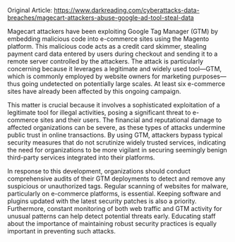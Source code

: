 Original Article: https://www.darkreading.com/cyberattacks-data-breaches/magecart-attackers-abuse-google-ad-tool-steal-data

Magecart attackers have been exploiting Google Tag Manager (GTM) by embedding malicious code into e-commerce sites using the Magento platform. This malicious code acts as a credit card skimmer, stealing payment card data entered by users during checkout and sending it to a remote server controlled by the attackers. The attack is particularly concerning because it leverages a legitimate and widely used tool—GTM, which is commonly employed by website owners for marketing purposes—thus going undetected on potentially large scales. At least six e-commerce sites have already been affected by this ongoing campaign.

This matter is crucial because it involves a sophisticated exploitation of a legitimate tool for illegal activities, posing a significant threat to e-commerce sites and their users. The financial and reputational damage to affected organizations can be severe, as these types of attacks undermine public trust in online transactions. By using GTM, attackers bypass typical security measures that do not scrutinize widely trusted services, indicating the need for organizations to be more vigilant in securing seemingly benign third-party services integrated into their platforms.

In response to this development, organizations should conduct comprehensive audits of their GTM deployments to detect and remove any suspicious or unauthorized tags. Regular scanning of websites for malware, particularly on e-commerce platforms, is essential. Keeping software and plugins updated with the latest security patches is also a priority. Furthermore, constant monitoring of both web traffic and GTM activity for unusual patterns can help detect potential threats early. Educating staff about the importance of maintaining robust security practices is equally important in preventing such attacks.